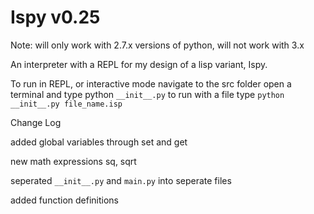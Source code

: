 Ispy v0.25
====

Note: will only work with 2.7.x versions of python, will not work with 3.x

An interpreter with a REPL for my design of a lisp variant, Ispy.


To run in REPL, or interactive mode navigate to the src folder open a terminal and type python `__init__.py`
to run with a file type `python __init__.py file_name.isp`

Change Log
  
  added global variables through set and get
  
  new math expressions sq, sqrt
  
  seperated `__init__.py` and `main.py` into seperate files
  
  added function definitions
